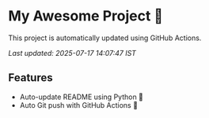 # My Awesome Project 🚀

This project is automatically updated using GitHub Actions.

_Last updated: 2025-07-17 14:07:47 IST_

## Features
- Auto-update README using Python 🐍
- Auto Git push with GitHub Actions 🤖
